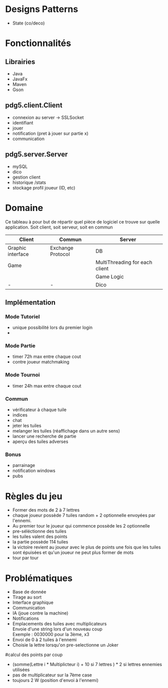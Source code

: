 # Designs Patterns
* State (co/deco)

# Fonctionnalités
## Librairies
* Java
* JavaFx
* Maven
* Gson

## pdg5.client.Client
* connexion au server -> SSLSocket
* identifiant
* jouer
* notification (pret à jouer sur partie x)
* communication

## pdg5.server.Server
* mySQL
* dico
* gestion client
* historique /stats
* stockage profil joueur (ID, etc)

# Domaine
Ce tableau à pour but de répartir quel pièce de logiciel ce trouve sur quelle application. Soit client, soit serveur, soit en commun

| Client            | Commun            | Server |
|    -              |    -              |    -   |
| Graphic interface | Exchange Protocol |   DB   |
| Game              |                   | MultiThreading for each client |
|                   |                   | Game Logic |
|    -              |    -              |  Dico  |

## Implémentation
### Mode Tutoriel
* unique possibilité lors du premier login
*

### Mode Partie
* timer 72h max entre chaque cout
* contre joueur matchmaking

### Mode Tournoi
* timer 24h max entre chaque cout

### Commun
* vérificateur à chaque tuile
* indices
* chat
* jeter les tuiles
* melanger les tuiles (réaffichage dans un autre sens)
* lancer une recherche de partie
* aperçu des tuiles adverses

### Bonus
* parrainage
* notification windows
* pubs

# Règles du jeu
* Former des mots de 2 à 7 lettres
* chaque joueur possède 7 tuiles random + 2 optionnelle envoyées par l'ennemi. 
* Au premier tour le joueur qui commence possède les 2 optionnelle
* pre-séléctionne des tuiles
* les tuiles valent des points
* la partie possède 114 tuiles 
* la victoire revient au joueur avec le plus de points une fois que les tuiles sont épuisées et qu'un joueur ne peut plus former de mots
* tour par tour

# Problématiques
* Base de donnée
* Tirage au sort
* Interface graphique
* Communication
* IA (joue contre la machine)
* Notifications
* Emplacements des tuiles avec multiplicateurs  
Envoie d'une string lors d'un nouveau coup  
Exemple : 0030000 pour la 3ème, x3
* Envoi de 0 à 2 tuiles à l'ennemi
* Choisie la lettre lorsqu'on pre-selectionne un Joker

#calcul des points par coup
* (somme(Lettre i * Multiplicteur i) + 10 si 7 lettres ) * 2 si lettres ennemies utilisées
* pas de multiplicateur sur la 7ème case
* toujours 2 W (position d'envoi à l'ennemi)
